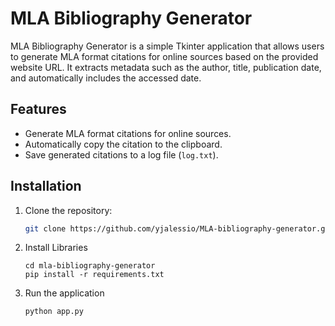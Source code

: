 # MLA Bibliography Generator

MLA Bibliography Generator is a simple Tkinter application that allows users to generate MLA format citations for online sources based on the provided website URL. It extracts metadata such as the author, title, publication date, and automatically includes the accessed date.

## Features

- Generate MLA format citations for online sources.
- Automatically copy the citation to the clipboard.
- Save generated citations to a log file (`log.txt`).

  
## Installation

1. Clone the repository:

   ```bash
   git clone https://github.com/yjalessio/MLA-bibliography-generator.git
    ```
2. Install Libraries
   ```
   cd mla-bibliography-generator
   pip install -r requirements.txt
   ```
3. Run the application
   ```
   python app.py
   ```


   
